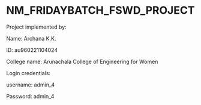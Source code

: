 # NM_FRIDAYBATCH_FSWD_PROJECT


Project implemented by: 


Name: Archana K.K.


ID: au960221104024


College name: Arunachala College of Engineering for Women


Login credentials: 

username: admin_4


Password: admin_4

